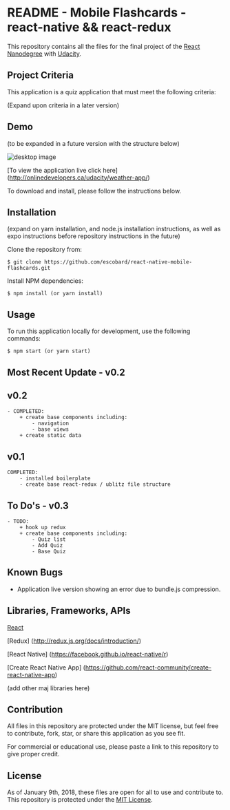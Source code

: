 # README - Mobile Flashcards - react-native && react-redux  

This repository contains all the files for the final project of the [React Nanodegree](https://www.udacity.com/course/react-nanodegree--nd019) with [Udacity](https://www.udacity.com/). 

## Project Criteria

This application is a quiz application that must meet the following criteria:

(Expand upon criteria in a later version)

## Demo

(to be expanded in a future version with the structure below)

![desktop image](https://onlinedevelopers.ca/udacity/weather-app/src/img/read-me/proj5-collage.jpg)

[To view the application live click here] (http://onlinedevelopers.ca/udacity/weather-app/)

To download and install, please follow the instructions below.

## Installation

(expand on yarn installation, and node.js installation instructions, as well as expo instructions before repository instructions in the future)


Clone the repository from: 
```
$ git clone https://github.com/escobard/react-native-mobile-flashcards.git
```

Install NPM dependencies:
```
$ npm install (or yarn install)
```

## Usage

To run this application locally for development, use the following commands:

```
$ npm start (or yarn start)
```


## Most Recent Update - v0.2

## v0.2
	- COMPLETED:
		+ create base components including:
			- navigation
			- base views
		+ create static data

## v0.1 
	COMPLETED:
		- installed boilerplate
		- create base react-redux / ublitz file structure

## To Do's - v0.3
	- TODO:
		+ hook up redux
		+ create base components including:
			- Quiz list
			- Add Quiz
			- Base Quiz

## Known Bugs
- Application live version showing an error due to bundle.js compression.

## Libraries, Frameworks, APIs

[React](https://facebook.github.io/react/)

[Redux] (http://redux.js.org/docs/introduction/)

[React Native] (https://facebook.github.io/react-native/r)

[Create React Native App] (https://github.com/react-community/create-react-native-app)

(add other maj libraries here)


## Contribution

All files in this repository are protected under the MIT license, but feel free to contribute, fork, star, or share this application as you see fit.

For commercial or educational use, please paste a link to this repository to give proper credit.

## License
As of January 9th, 2018, these files are open for all to use and contribute to. This repository is protected under the [MIT License](http://choosealicense.com/licenses/mit/).
